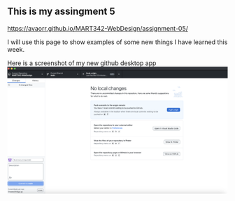 ## This is my assingment 5

https://avaorr.github.io/MART342-WebDesign/assignment-05/

I will use this page to show examples of some new things I have learned this week. 

Here is a screenshot of my new github desktop app 
![sceenshot](./images/Screenshot_github.png)
